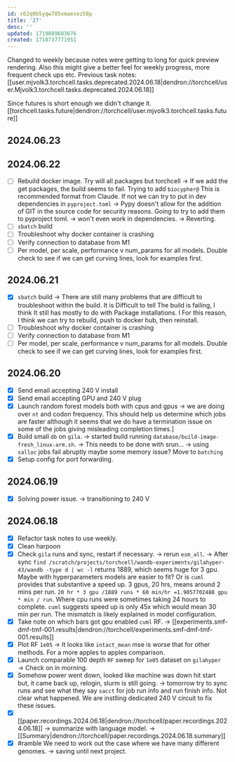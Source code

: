 ```yaml
---
id: r62q9b5yqw785xmaesez58p
title: '27'
desc: ''
updated: 1719089683676
created: 1718737771951
---
```


Changed to weekly because notes were getting to long for quick preview rendering. Also this might give a better feel for weekly progress, more frequent check ups etc. Previous task notes: [[user.mjvolk3.torchcell.tasks.deprecated.2024.06.18|dendron://torchcell/user.Mjvolk3.torchcell.tasks.deprecated.2024.06.18]]

Since futures is short enough we didn't change it. [[torchcell.tasks.future|dendron://torchcell/user.mjvolk3.torchcell.tasks.future]]

## 2024.06.23

## 2024.06.22

- [ ] Rebuild docker image. Try will all packages but torchcell → If we add the get packages, the build seems to fail. Trying to add `biocypher@` This is recommended format from Claude. If not we can try to put in dev dependencies in `pyproject.toml` → Pypy doesn't allow for the addition of GIT in the source code for security reasons. Going to try to add them to pyproject toml. → won't even work in dependencies. → Reverting.
- [ ] `sbatch` build
- [ ] Troubleshoot why docker container is crashing
- [ ] Verify connection to database from M1
- [ ] Per model, per scale, performance v num_params for all models. Double check to see if we can get curving lines, look for examples first.

## 2024.06.21

- [x] `sbatch` build → There are still many problems that are difficult to troubleshoot within the build. It is Difficult to tell The build is failing, I think It still has mostly to do with Package installations. I For this reason, I think we can try to rebuild, push to docker hub, then reinstall.
- [ ] Troubleshoot why docker container is crashing
- [ ] Verify connection to database from M1
- [ ] Per model, per scale, performance v num_params for all models. Double check to see if we can get curving lines, look for examples first.

## 2024.06.20

- [x] Send email accepting 240 V install
- [x] Send email accepting GPU and 240 V plug
- [x] Launch random forest models both with cpus and gpus → we are doing over `nt` and codon frequency. This should help us determine which jobs are faster although it seems that we do have a termination issue on some of the jobs giving misleading completion times.]
- [x] Build small `db` on `gila`. → started build running `database/build-image-fresh_linux-arm.sh`. → This needs to be done with srun... → using `salloc` jobs fail abruptly maybe some memory issue? Move to `batching`
- [x] Setup config for port forwarding.

## 2024.06.19

- [x] Solving power issue. → transitioning to 240 V

## 2024.06.18

- [x] Refactor task notes to use weekly.
- [x] Clean harpoon
- [x] Check `gila` runs and sync, restart if necessary. → rerun `esm_all`. → After sync `find /scratch/projects/torchcell/wandb-experiments/gilahyper-43/wandb -type d | wc -l` returns 1889, which seems huge for 3 gpu. Maybe with hyperparameters models are easier to fit? Or is `cuml` provides that substantive a speed up. 3 gpus, 20 hrs, means around 2 mins per run. `20 hr * 3 gpu /1889 runs * 60 min/hr =1.9057702488 gpu * min / run`. Where cpu runs were sometimes taking 24 hours to complete. `cuml` suggests speed up is only 45x which would mean 30 min per run. The mismatch is likely explained in model configuration.
- [x] Take note on which bars got gpu enabled `cuml` RF. → [[experiments.smf-dmf-tmf-001.results|dendron://torchcell/experiments.smf-dmf-tmf-001.results]]
- [x] Plot RF `1e05` → It looks like `intact_mean` mse is worse that for other methods. For a more apples to apples comparison.
- [x] Launch comparable 100 depth `RF` sweep for `1e05` dataset on `gilahyper` → Check on in morning.
- [x] Somehow power went down, looked like machine was down hit start but, it came back up, relogin, slurm is still going. → tomorrow try to sync runs and see  what they say `sacct` for job run info and run finish info. Not clear what happened. We are instlling dedicated 240 V circuit to fix these issues.
- [x] [[paper.recordings.2024.06.18|dendron://torchcell/paper.recordings.2024.06.18]] → summarize with language model. → [[Summary|dendron://torchcell/paper.recordings.2024.06.18.summary]]
- [x] #ramble We need to work out the case where we have many different genomes. → saving until next project.
